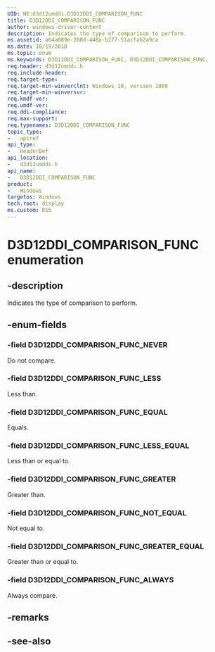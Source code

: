 ```yaml
---
UID: NE:d3d12umddi.D3D12DDI_COMPARISON_FUNC
title: D3D12DDI_COMPARISON_FUNC
author: windows-driver-content
description: Indicates the type of comparison to perform.
ms.assetid: a64a089e-208d-448a-b277-51acfab2a9ca
ms.date: 10/19/2018
ms.topic: enum
ms.keywords: D3D12DDI_COMPARISON_FUNC, D3D12DDI_COMPARISON_FUNC, 
req.header: d3d12umddi.h
req.include-header:
req.target-type:
req.target-min-winverclnt: Windows 10, version 1809
req.target-min-winversvr:
req.kmdf-ver:
req.umdf-ver:
req.ddi-compliance:
req.max-support:
req.typenames: D3D12DDI_COMPARISON_FUNC
topic_type: 
-	apiref
api_type: 
-	HeaderDef
api_location: 
-	d3d12umddi.h
api_name: 
-	D3D12DDI_COMPARISON_FUNC
product:
-	Windows
targetos: Windows
tech.root: display
ms.custom: RS5
---
```


# D3D12DDI_COMPARISON_FUNC enumeration

## -description

Indicates the type of comparison to perform.

## -enum-fields

### -field D3D12DDI_COMPARISON_FUNC_NEVER

Do not compare.

### -field D3D12DDI_COMPARISON_FUNC_LESS

Less than.

### -field D3D12DDI_COMPARISON_FUNC_EQUAL

Equals.

### -field D3D12DDI_COMPARISON_FUNC_LESS_EQUAL

Less than or equal to.

### -field D3D12DDI_COMPARISON_FUNC_GREATER

Greater than.

### -field D3D12DDI_COMPARISON_FUNC_NOT_EQUAL

Not equal to.

### -field D3D12DDI_COMPARISON_FUNC_GREATER_EQUAL

Greater than or equal to.

### -field D3D12DDI_COMPARISON_FUNC_ALWAYS

Always compare.

## -remarks

## -see-also
